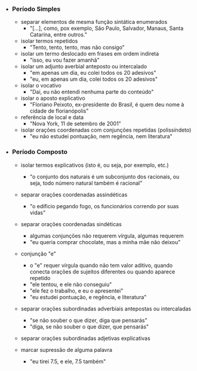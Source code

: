 - ### Período Simples
	- separar elementos de mesma função sintática enumerados
		- "\[...\], como, pox exemplo, São Paulo, Salvador, Manaus, Santa Catarina, entre outros."
	- isolar termos repetidos
		- "Tento, tento, tento, mas não consigo"
	- isolar um termo deslocado em frases em ordem indireta
		- "isso, eu vou fazer amanhã"
	- isolar um adjunto averbial anteposto ou intercalado
		- "em apenas um dia, eu colei todos os 20 adesivos"
		- "eu, em apenas um dia, colei todos os 20 adesivos"
	- isolar o vocativo
		- "Dai, eu não entendi nenhuma parte do conteúdo"
	- isolar o aposto explicativo
		- "Floriano Peixoto, ex-presidente do Brasil, é quem deu nome à cidade de florianópolis"
	- referência de local e data
		- "Nova York, 11 de setembro de 2001"
	- isolar orações coordenadas com conjunções repetidas (polissíndeto)
		- "eu não estudei pontuação, nem regência, nem literatura"

- ### Período Composto
	- isolar termos explicativos (isto é, ou seja, por exemplo, etc.)
		- "o conjunto dos naturais é um subconjunto dos racionais, ou seja, todo número natural também é racional"
	
	- separar orações coordenadas assindéticas
		- "o edíficio pegando fogo, os funcionários correndo por suas vidas"
	- separar orações coordenadas sindéticas
		- algumas conjunções não requerem vírgula, algumas requerem
		- "eu queria comprar chocolate, mas a minha mãe não deixou"
	- conjunção "e"
		- o "e" requer vírgula quando não tem valor aditivo, quando conecta orações de sujeitos diferentes ou quando aparece repetido
		- "ele tentou, e ele não conseguiu"
		- "ele fez o trabalho, e eu o apresentei"
		- "eu estudei pontuação, e regência, e literatura"
	
	- separar orações subordinadas adverbiais antepostas ou intercaladas
		- "se não souber o que dizer, diga que pensarás"
		- "diga, se não souber o que dizer, que pensarás"
	- separar orações subordinadas adjetivas explicativas
	- marcar supressão de alguma palavra
		- "eu tirei 7.5, e ele, 7.5 também"